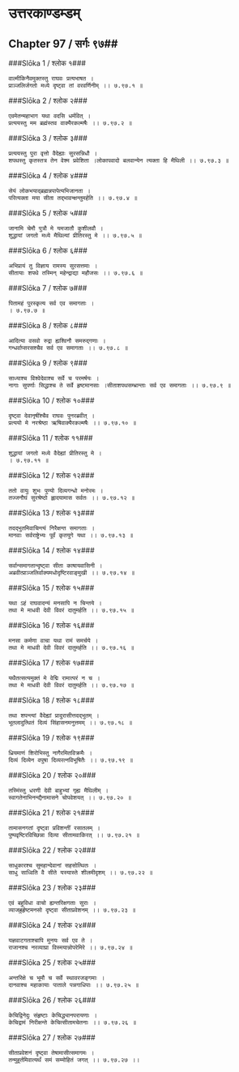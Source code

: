 उत्तरकाण्डम्डम्
===============================


## Chapter 97  / सर्गः ९७##


###Slōka 1 / श्लोक १###


    वाल्मीकिनैवमुक्तस्तु राघवः प्रत्यभाषत ।
    प्राञ्जलिर्जगतो मध्ये दृष्ट्वा तां वरवर्णिनीम् ।। ७.९७.१ ॥


###Slōka 2 / श्लोक २###


    एवमेतन्महाभाग यथा वदसि धर्मवित् ।
    प्रत्ययस्तु मम ब्रह्मंस्तव वाक्यैरकल्मषैः ।। ७.९७.२ ॥


###Slōka 3 / श्लोक ३###


    प्रत्ययस्तु पुरा वृत्तो वैदेह्याः सुरसन्निधौ ।
    शपथस्तु कृतस्तत्र तेन वेश्म प्रवेशिता ।लोकापवादो बलवान्येन त्यक्ता हि मैथिली ।। ७.९७.३ ॥


###Slōka 4 / श्लोक ४###


    सेयं लोकभयाद्ब्रह्मन्नपापेत्यभिजानता ।
    परित्यक्ता मया सीता तद्भावन्क्षन्तुमर्हति ।। ७.९७.४ ॥


###Slōka 5 / श्लोक ५###


    जानामि चेमौ पुत्रौ मे यमजातौ कुशीलवौ ।
    शुद्धायां जगतो मध्ये मैथिल्यां प्रीतिरस्तु मे ।। ७.९७.५ ॥


###Slōka 6 / श्लोक ६###


    अभिप्रायं तु विज्ञाय रामस्य सुरसत्तमाः ।
    सीतायाः शपथे तस्मिन् महेन्द्राद्या महौजसः ।। ७.९७.६ ॥


###Slōka 7 / श्लोक ७###


    पितामहं पुरस्कृत्य सर्व एव समागताः ।
    । ७.९७.७ ॥


###Slōka 8 / श्लोक ८###


    आदित्या वसवो रुद्रा ह्यश्विनौ समरुद्गणाः ।
    गन्धर्वाप्सरसश्चैव सर्व एव समागताः ।। ७.९७.८ ॥


###Slōka 9 / श्लोक ९###


    साध्याश्च विश्वेदेवाश्च सर्वे च परमर्षयः ।
    नागाः सुपर्णाः सिद्धाश्च ते सर्वे हृष्टमानसाः ।सीताशपथसम्भ्रान्ताः सर्व एव समागताः ।। ७.९७.९ ॥


###Slōka 10 / श्लोक १०###


    दृष्ट्वा देवानृषींश्चैव राघवः पुनरब्रवीत् ।
    प्रत्ययो मे नरश्रेष्ठा ऋषिवाक्यैरकल्मषैः ।। ७.९७.१० ॥


###Slōka 11 / श्लोक ११###


    शुद्धायां जगतो मध्ये वैदेह्यां प्रीतिरस्तु मे ।
    । ७.९७.११ ॥


###Slōka 12 / श्लोक १२###


    ततो वायुः शुभः पुण्यो दिव्यगन्धो मनोरमः ।
    तज्जनौघं सुरश्रेष्ठो ह्लादयामास सर्वतः ।। ७.९७.१२ ॥


###Slōka 13 / श्लोक १३###


    तदद्भुतमिवाचिन्त्यं निरैक्षन्त समागताः ।
    मानवाः सर्वराष्ट्रेभ्यः पूर्वं कृतयुगे यथा ।। ७.९७.१३ ॥


###Slōka 14 / श्लोक १४###


    सर्वान्समागतान्दृष्ट्वा सीता काषायवासिनी ।
    अब्रवीत्प्राञ्जलिर्वाक्यमधोदृष्टिरवाङ्मुखी ।। ७.९७.१४ ॥


###Slōka 15 / श्लोक १५###


    यथा ऽहं राघवादन्यं मनसापि न चिन्तये ।
    तथा मे माधवी देवी विवरं दातुमर्हति ।। ७.९७.१५ ॥


###Slōka 16 / श्लोक १६###


    मनसा कर्मणा वाचा यथा रामं समर्चये ।
    तथा मे माधवी देवी विवरं दातुमर्हति ।। ७.९७.१६ ॥


###Slōka 17 / श्लोक १७###


    यथैतत्सत्यमुक्तं मे वेद्मि रामात्परं न च ।
    तथा मे माधवी देवी विवरं दातुमर्हति ।। ७.९७.१७ ॥


###Slōka 18 / श्लोक १८###


    तथा शपन्त्यां वैदेह्यां प्रादुरासीत्तदद्भुतम् ।
    भूतलादुत्थितं दिव्यं सिंहासनमनुत्तमम् ।। ७.९७.१८ ॥


###Slōka 19 / श्लोक १९###


    ध्रियमाणं शिरोभिस्तु नागैरमितविक्रमैः ।
    दिव्यं दिव्येन वपुषा दिव्यरत्नविभूषितैः ।। ७.९७.१९ ॥


###Slōka 20 / श्लोक २०###


    तस्मिंस्तु धरणी देवी बाहुभ्यां गृह्य मैथिलीम् ।
    स्वागतेनाभिनन्द्यैनामासने चोपवेशयत् ।। ७.९७.२० ॥


###Slōka 21 / श्लोक २१###


    तामासनगतां दृष्ट्वा प्रविशन्तीं रसातलम् ।
    पुष्पवृष्टिरविच्छिन्ना दिव्या सीतामवाकिरत् ।। ७.९७.२१ ॥


###Slōka 22 / श्लोक २२###


    साधुकारश्च सुमहान्देवानां सहसोत्थितः ।
    साधु साध्विति वै सीते यस्यास्ते शीलमीदृशम् ।। ७.९७.२२ ॥


###Slōka 23 / श्लोक २३###


    एवं बहुविधा वाचो ह्यन्तरिक्षगताः सुराः ।
    व्याजह्रुर्हृष्टमनसो दृष्ट्वा सीताप्रवेशनम् ।। ७.९७.२३ ॥


###Slōka 24 / श्लोक २४###


    यज्ञवाटगताश्चापि मुनयः सर्व एव ते ।
    राजानश्च नरव्याघ्रा विस्मयान्नोपरेमिरे ।। ७.९७.२४ ॥


###Slōka 25 / श्लोक २५###


    अन्तरिक्षे च भूमौ च सर्वे स्थावरजङ्गमाः ।
    दानवाश्च महाकायाः पाताले पन्नगाधिपाः ।। ७.९७.२५ ॥


###Slōka 26 / श्लोक २६###


    केचिद्विनेदुः संहृष्टाः केचिद्ध्यानपरायणाः ।
    केचिद्रामं निरीक्षन्ते केचित्सीतामचेतनाः ।। ७.९७.२६ ॥


###Slōka 27 / श्लोक २७###


    सीताप्रवेशनं दृष्ट्वा तेषामासीत्समागमः ।
    तन्मुहूर्तमिवात्यर्थं समं सम्मोहितं जगत् ।। ७.९७.२७ ।।


